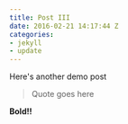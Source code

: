 ```yaml
---
title: Post III
date: 2016-02-21 14:17:44 Z
categories:
- jekyll
- update
---
```


Here's another demo post

> Quote goes here

**Bold!!**
